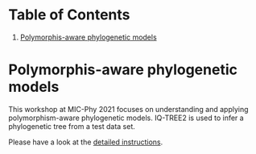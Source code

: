 
# Table of Contents

1.  [Polymorphis-aware phylogenetic models](#org09d917c)


<a id="org09d917c"></a>

# Polymorphis-aware phylogenetic models

This workshop at MIC-Phy 2021 focuses on understanding and applying
polymorphism-aware phylogenetic models. IQ-TREE2 is used to infer a phylogenetic
tree from a test data set.

Please have a look at the [detailed instructions](PoMo-Workshop.pdf).

